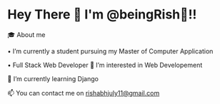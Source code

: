  # Hey There 👋 I'm @beingRish🦥!!

🎓 About me

• I’m currently a student pursuing my Master of Computer Application

• Full Stack Web Developer
👀 I’m interested in Web Developement

🌱 I’m currently learning Django

📫 You can contact me on rishabhjuly11@gmail.com


